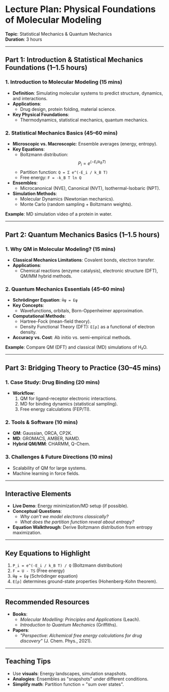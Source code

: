 # Lecture Plan: Physical Foundations of Molecular Modeling  
**Topic**: Statistical Mechanics & Quantum Mechanics  
**Duration**: 3 hours  

---

## Part 1: Introduction & Statistical Mechanics Foundations (1–1.5 hours)  

### 1. Introduction to Molecular Modeling (15 mins)  
- **Definition**: Simulating molecular systems to predict structure, dynamics, and interactions.  
- **Applications**:  
  - Drug design, protein folding, material science.  
- **Key Physical Foundations**:  
  - Thermodynamics, statistical mechanics, quantum mechanics.  

### 2. Statistical Mechanics Basics (45–60 mins)  
- **Microscopic vs. Macroscopic**: Ensemble averages (energy, entropy).  
- **Key Equations**:  
  - Boltzmann distribution: $$ P_i = e^(-E_i / k_B T) $$  
  - Partition function: `Q = Σ e^(-E_i / k_B T)`
  - Free energy: `F = -k_B T ln Q`  
- **Ensembles**:  
  - Microcanonical (NVE), Canonical (NVT), Isothermal-Isobaric (NPT).  
- **Simulation Methods**:  
  - Molecular Dynamics (Newtonian mechanics).  
  - Monte Carlo (random sampling + Boltzmann weights).  

**Example**: MD simulation video of a protein in water.  

---

## Part 2: Quantum Mechanics Basics (1–1.5 hours)  

### 1. Why QM in Molecular Modeling? (15 mins)  
- **Classical Mechanics Limitations**: Covalent bonds, electron transfer.  
- **Applications**:  
  - Chemical reactions (enzyme catalysis), electronic structure (DFT), QM/MM hybrid methods.  

### 2. Quantum Mechanics Essentials (45–60 mins)  
- **Schrödinger Equation**: `Ĥψ = Eψ`  
- **Key Concepts**:  
  - Wavefunctions, orbitals, Born-Oppenheimer approximation.  
- **Computational Methods**:  
  - Hartree-Fock (mean-field theory).  
  - Density Functional Theory (DFT): `E[ρ]` as a functional of electron density.  
- **Accuracy vs. Cost**: Ab initio vs. semi-empirical methods.  

**Example**: Compare QM (DFT) and classical (MD) simulations of H₂O.  

---

## Part 3: Bridging Theory to Practice (30–45 mins)  

### 1. Case Study: Drug Binding (20 mins)  
- **Workflow**:  
  1. QM for ligand-receptor electronic interactions.  
  2. MD for binding dynamics (statistical sampling).  
  3. Free energy calculations (FEP/TI).  

### 2. Tools & Software (10 mins)  
- **QM**: Gaussian, ORCA, CP2K.  
- **MD**: GROMACS, AMBER, NAMD.  
- **Hybrid QM/MM**: CHARMM, Q-Chem.  

### 3. Challenges & Future Directions (10 mins)  
- Scalability of QM for large systems.  
- Machine learning in force fields.  

---

## Interactive Elements  
- **Live Demo**: Energy minimization/MD setup (if possible).  
- **Conceptual Questions**:  
  - *Why can’t we model electrons classically?*  
  - *What does the partition function reveal about entropy?*  
- **Equation Walkthrough**: Derive Boltzmann distribution from entropy maximization.  

---

## Key Equations to Highlight  
1. `P_i = e^(-E_i / k_B T) / Q` (Boltzmann distribution)  
2. `F = U - TS` (Free energy)  
3. `Ĥψ = Eψ` (Schrödinger equation)  
4. `E[ρ]` determines ground-state properties (Hohenberg-Kohn theorem).  

---

## Recommended Resources  
- **Books**:  
  - *Molecular Modelling: Principles and Applications* (Leach).  
  - *Introduction to Quantum Mechanics* (Griffiths).  
- **Papers**:  
  - *"Perspective: Alchemical free energy calculations for drug discovery"* (J. Chem. Phys., 2021).  

---

## Teaching Tips  
- Use **visuals**: Energy landscapes, simulation snapshots.  
- **Analogies**: Ensembles as "snapshots" under different conditions.  
- **Simplify math**: Partition function = "sum over states".  
